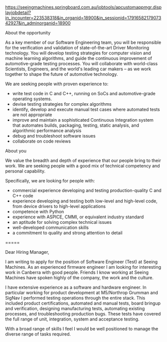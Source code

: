 https://seeingmachines.springboard.com.au/jobtools/apcustomappmgr.displayjobdetail?in_jncounter=223538318&in_organid=18900&in_sessionid=1791658217907342927&in_adminorganid=18900

About the opportunity

As a key member of our Software Engineering team, you will be responsible for the verification and validation of state-of-the-art Driver Monitoring technology. You will develop testing strategies for computer vision and machine learning algorithms, and guide the continuous improvement of automotive-grade testing processes. You will collaborate with world-class Scientists, Engineers, and the world's leading car makers – as we work together to shape the future of automotive technology. 

We are seeking people with proven experience to:

* write test code in C and C++, running on SoCs and automotive-grade operating systems.
* devise testing strategies for complex algorithms
* identify, develop and execute manual test cases where automated tests are not appropriate
* improve and maintain a sophisticated Continuous Integration system that automates builds, packaging, testing, static analysis, and algorithmic performance analysis
* debug and troubleshoot software issues
* collaborate on code reviews



About you

We value the breadth and depth of experience that our people bring to their work. We are seeking people with a good mix of technical competency and personal capability. 

Specifically, we are looking for people with:

* commercial experience developing and testing production-quality C and C++ code
* experience developing and testing both low-level and high-level code, from device drivers to high-level applications
* competence with Python
* experience with ASPICE, CMMI, or equivalent industry standard
* an aptitude for solving complex technical issues
* well-developed communication skills
* a commitment to quality and strong attention to detail 


=====

Dear Hiring Manager,

I am writing to apply for the position of Software Engineer (Test) at Seeing Machines. As an experienced firmware engineer I am looking for interesting work in Canberra with good people. Friends I know working at Seeing Machines have spoken highly of the company, the work and the culture.

I have extensive experience as a software and hardware engineer. In particular working for product development at M5/Northrop Grumman and SigNav I performed testing operations through the entire stack. This included product certifications, automated and manual tests, board bringup and verification, designing manufacturing tests, automating existing processes, and troubleshooting production bugs. These tests have covered the full range of unit, integration, system and acceptance testing.

With a broad range of skills I feel I would be well positioned to manage the diverse range of tasks required.  
